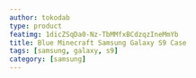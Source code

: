 ```yaml
---
author: tokodab
type: product
featimg: 1dicZSqDa0-Nz-TbMMfxBCdzqzIneMmYb
title: Blue Minecraft Samsung Galaxy S9 Case
tags: [samsung, galaxy, s9]
category: [samsung]
---
```

